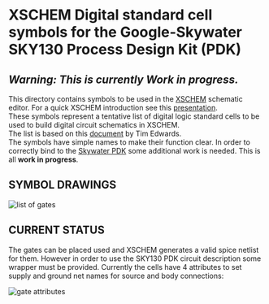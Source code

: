 # XSCHEM Digital standard cell symbols for the Google-Skywater SKY130 Process Design Kit (PDK)

## *Warning: This is currently Work in progress.*

This directory contains symbols to be used in the [XSCHEM](https://github.com/StefanSchippers/xschem)
schematic editor. For a quick XSCHEM introduction see this
[presentation](https://xschem.sourceforge.io/stefan/xschem_man/tutorial_xschem_slides.html).  
These symbols represent a tentative list of digital logic standard cells to be used to build 
digital circuit schematics in XSCHEM.  
The list is based on this 
[document](https://github.com/RTimothyEdwards/open_pdks/blob/master/common/gate_list.txt) by Tim Edwards.  
The symbols have simple names to make their function clear. In order to correctly bind to the 
[Skywater PDK](https://foss-eda-tools.googlesource.com/skywater-pdk/libs/sky130_fd_pr) 
some additional work is needed. This is all **work in progress**.

## SYMBOL DRAWINGS
![list of gates](https://github.com/StefanSchippers/xschem_sky130/blob/main/sky130_stdcells/doc/gates.png)

## CURRENT STATUS

The gates can be placed used and XSCHEM generates a valid spice netlist for them. However in order to
use the SKY130 PDK circuit description some wrapper must be provided. Currently the cells have 4 
attributes to set supply and ground net names for source and body connections:  

![gate attributes ](https://github.com/StefanSchippers/xschem_sky130/blob/main/sky130_stdcells/doc/gate_attributes.png)
